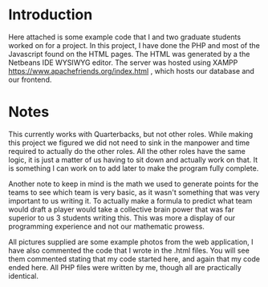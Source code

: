# Introduction
Here attached is some example code that I and two graduate students worked on for a project. In this project, I have done the PHP and most of the Javascript found on the HTML pages. The HTML was generated by a the Netbeans IDE WYSIWYG editor. The server was hosted using XAMPP https://www.apachefriends.org/index.html , which hosts our database and our frontend.

# Notes
This currently works with Quarterbacks, but not other roles. While making this project we figured we did not need to sink in the manpower and time required to actually do the other roles. All the other roles have the same logic, it is just a matter of us having to sit down and actually work on that. It is something I can work on to add later to make the program fully complete.

Another note to keep in mind is the math we used to generate points for the teams to see which team is very basic, as it wasn't something that was very important to us writing it. To actually make a formula to predict what team would draft a player would take a collective brain power that was far superior to us 3 students writing this. This was more a display of our programming experience and not our mathematic prowess.

All pictures supplied are some example photos from the web application, I have also commented the code that I wrote in the .html files. You will see them commented stating that my code started here, and again that my code ended here. All PHP files were written by me, though all are practically identical.
